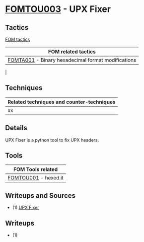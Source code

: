 # [FOMTOU003](https://github.com/blue101010/FOM/blob/main/tools/FOMTOU003.md) - UPX Fixer


## Tactics

[FOM tactics](https://github.com/blue101010/FOM/blob/main/tactics/tactics.md)

| FOM related tactics  |
| --------------------------------------- |
| [FOMTA001](https://github.com/blue101010/FOM/blob/main/tactics/FOMTA001.md) - Binary hexadecimal format modifications   |
| 

## Techniques

| Related techniques and counter-techniques  |
| --------------------------------------- |
| xx|

## Details

UPX Fixer is a python tool to fix UPX headers.

## Tools

| FOM Tools related  |
| --------------------------------------- |
| [FOMTOU001](https://github.com/blue101010/FOM/blob/main/tools/FOMTOU001.md) - hexed.it  |


## Writeups and Sources

- (1) [UPX Fixer](https://github.com/akamai/akamai-security-research/tree/main/UPX)

## Writeups

- (1) 


